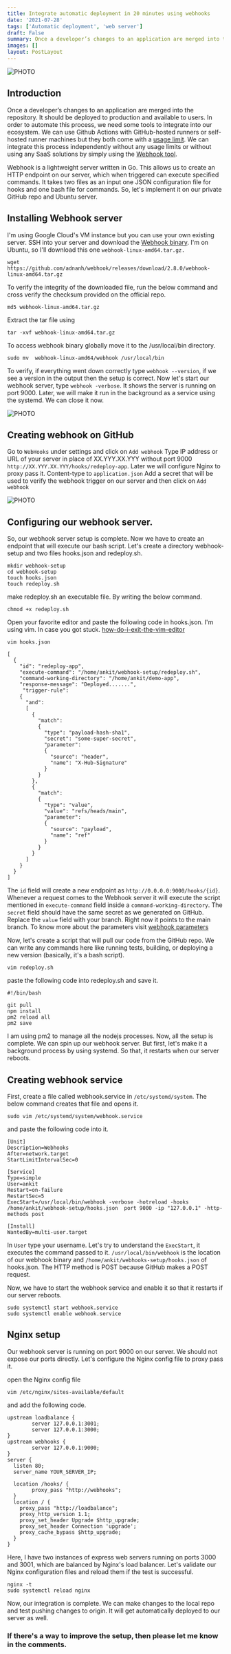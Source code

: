 ```yaml
---
title: Integrate automatic deployment in 20 minutes using webhooks
date: '2021-07-28'
tags: ['Automatic deployment', 'web server']
draft: False
summary: Once a developer’s changes to an application are merged into the repository. It should be deployed to production and available to users. In order to automate this process, we need some tools to integrate into our ecosystem.
images: []
layout: PostLayout
---
```


![PHOTO](/static/images/automatic_deploy/deploy-photo.jpg)

## Introduction

Once a developer’s changes to an application are merged into the repository. It should be deployed to production and available to users. In order to automate this process, we need some tools to integrate into our ecosystem. We can use Github Actions with GitHub-hosted runners or self-hosted runner machines but they both come with a [usage limit](https://docs.github.com/en/actions/hosting-your-own-runners/about-self-hosted-runners#usage-limits). We can integrate this process independently without any usage limits or without using any SaaS solutions by simply using the [Webhook tool](https://github.com/adnanh/webhook).

Webhook is a lightweight server written in Go. This allows us to create an HTTP endpoint on our server, which when triggered can execute specified commands. It takes two files as an input one JSON configuration file for hooks and one bash file for commands. So, let's implement it on our private GitHub repo and Ubuntu server.

## Installing Webhook server

I'm using Google Cloud's VM instance but you can use your own existing server. SSH into your server and
download the [Webhook binary](https://github.com/adnanh/webhook/releases/tag/2.8.0). I'm on Ubuntu, so I'll download this one `webhook-linux-amd64.tar.gz.`

```
wget https://github.com/adnanh/webhook/releases/download/2.8.0/webhook-linux-amd64.tar.gz
```

To verify the integrity of the downloaded file, run the below command and cross verify the checksum provided on the official repo.

```
md5 webhook-linux-amd64.tar.gz
```

Extract the tar file using

```
tar -xvf webhook-linux-amd64.tar.gz
```

To access webhook binary globally move it to the /usr/local/bin directory.

```
sudo mv  webhook-linux-amd64/webhook /usr/local/bin
```

To verify, if everything went down correctly type `webhook --version`, if we see a version in the output then the setup is correct. Now let's start our webhook server, type `webhook -verbose`. It shows the server is running on port 9000. Later, we will make it run in the background as a service using the systemd. We can close it now.

![PHOTO](/static/images/automatic_deploy/webhook-verbose.png)

## Creating webhook on GitHub

Go to `WebHooks` under settings and click on `Add webhook` Type IP address or URL of your server in place of XX.YYY.XX.YYY without port 9000 `http://XX.YYY.XX.YYY/hooks/redeploy-app`. Later we will configure Nginx to proxy pass it. Content-type to `application.json` Add a secret that will be used to verify the webhook trigger on our server and then click on `Add webhook`

![PHOTO](/static/images/automatic_deploy/github-webhook-1.png)

## Configuring our webhook server.

So, our webhook server setup is complete. Now we have to create an endpoint that will execute our bash script. Let's create a directory webhook-setup and two files hooks.json and redeploy.sh.

```
mkdir webhook-setup
cd webhook-setup
touch hooks.json
touch redeploy.sh
```

make redeploy.sh an executable file. By writing the below command.

```
chmod +x redeploy.sh
```

Open your favorite editor and paste the following code in hooks.json. I'm using vim. In case you got stuck.
[how-do-i-exit-the-vim-editor](https://stackoverflow.com/questions/11828270/how-do-i-exit-the-vim-editor)

```
vim hooks.json
```

```
[
  {
    "id": "redeploy-app",
    "execute-command": "/home/ankit/webhook-setup/redeploy.sh",
    "command-working-directory": "/home/ankit/demo-app",
    "response-message": "Deployed.......",
     "trigger-rule":
    {
      "and":
      [
        {
          "match":
          {
            "type": "payload-hash-sha1",
            "secret": "some-super-secret",
            "parameter":
            {
              "source": "header",
              "name": "X-Hub-Signature"
            }
          }
        },
        {
          "match":
          {
            "type": "value",
            "value": "refs/heads/main",
            "parameter":
            {
              "source": "payload",
              "name": "ref"
            }
          }
        }
      ]
    }
  }
]
```

The `id` field will create a new endpoint as `http://0.0.0.0:9000/hooks/{id}`. Whenever a request comes to the Webhook server it will execute the script mentioned in `execute-command` field inside a `command-working-directory`. The `secret` field should have the same secret as we generated on GitHub. Replace the `value` field with your branch. Right now it points to the main branch. To know more about the parameters visit [webhook parameters](https://github.com/adnanh/webhook/blob/master/docs/Webhook-Parameters.md#webhook-parameters)

Now, let's create a script that will pull our code from the GitHub repo. We can write any commands here like running tests, building, or deploying a new version (basically, it's a bash script).

```
vim redeploy.sh
```

paste the following code into redeploy.sh and save it.

```
#!/bin/bash

git pull
npm install
pm2 reload all
pm2 save
```

I am using pm2 to manage all the nodejs processes. Now, all the setup is complete. We can spin up our webhook server. But first, let's make it a background process by using systemd. So that, it restarts when our server reboots.

## Creating webhook service

First, create a file called webhook.service in `/etc/systemd/system`. The below command creates that file and opens it.

```
sudo vim /etc/systemd/system/webhook.service
```

and paste the following code into it.

```
[Unit]
Description=Webhooks
After=network.target
StartLimitIntervalSec=0

[Service]
Type=simple
User=ankit
Restart=on-failure
RestartSec=5
ExecStart=/usr/local/bin/webhook -verbose -hotreload -hooks /home/ankit/webhook-setup/hooks.json  port 9000 -ip "127.0.0.1" -http-methods post

[Install]
WantedBy=multi-user.target
```

In `User` type your username. Let's try to understand the `ExecStart`, it executes the command passed to it. `/usr/local/bin/webhook` is the location of our webhook binary and `/home/ankit/webhooks-setup/hooks.json` of hooks.json. The HTTP method is POST because GitHub makes a POST request.

Now, we have to start the webhook service and enable it so that it restarts if our server reboots.

```
sudo systemctl start webhook.service
sudo systemctl enable webhook.service
```

## Nginx setup

Our webhook server is running on port 9000 on our server. We should not expose our ports directly. Let's configure the Nginx config file to proxy pass it.

open the Nginx config file

```
vim /etc/nginx/sites-available/default
```

and add the following code.

```
upstream loadbalance {
        server 127.0.0.1:3001;
        server 127.0.0.1:3000;
}
upstream webhooks {
        server 127.0.0.1:9000;
}
server {
  listen 80;
  server_name YOUR_SERVER_IP;

  location /hooks/ {
        proxy_pass "http://webhooks";
  }
  location / {
    proxy_pass "http://loadbalance";
    proxy_http_version 1.1;
    proxy_set_header Upgrade $http_upgrade;
    proxy_set_header Connection 'upgrade';
    proxy_cache_bypass $http_upgrade;
  }
}
```

Here, I have two instances of express web servers running on ports 3000 and 3001, which are balanced by Nginx's load balancer. Let's validate our Nginx configuration files and reload them if the test is successful.

```
nginx -t
sudo systemctl reload nginx
```

Now, our integration is complete. We can make changes to the local repo and test pushing changes to origin. It will get automatically deployed to our server as well.

### If there's a way to improve the setup, then please let me know in the comments.
